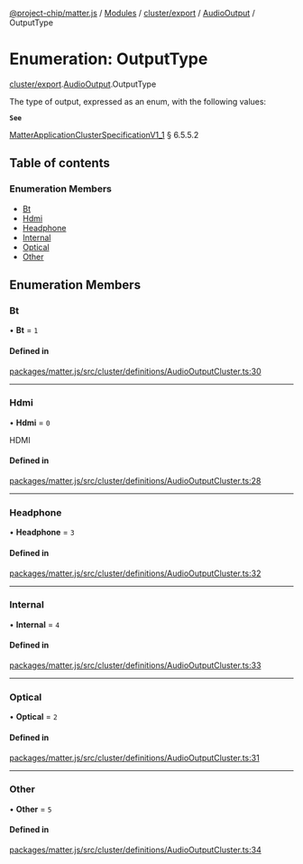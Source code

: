 [@project-chip/matter.js](../README.md) / [Modules](../modules.md) / [cluster/export](../modules/cluster_export.md) / [AudioOutput](../modules/cluster_export.AudioOutput.md) / OutputType

# Enumeration: OutputType

[cluster/export](../modules/cluster_export.md).[AudioOutput](../modules/cluster_export.AudioOutput.md).OutputType

The type of output, expressed as an enum, with the following values:

**`See`**

[MatterApplicationClusterSpecificationV1_1](../interfaces/spec_export.MatterApplicationClusterSpecificationV1_1.md) § 6.5.5.2

## Table of contents

### Enumeration Members

- [Bt](cluster_export.AudioOutput.OutputType.md#bt)
- [Hdmi](cluster_export.AudioOutput.OutputType.md#hdmi)
- [Headphone](cluster_export.AudioOutput.OutputType.md#headphone)
- [Internal](cluster_export.AudioOutput.OutputType.md#internal)
- [Optical](cluster_export.AudioOutput.OutputType.md#optical)
- [Other](cluster_export.AudioOutput.OutputType.md#other)

## Enumeration Members

### Bt

• **Bt** = ``1``

#### Defined in

[packages/matter.js/src/cluster/definitions/AudioOutputCluster.ts:30](https://github.com/project-chip/matter.js/blob/b7330d72/packages/matter.js/src/cluster/definitions/AudioOutputCluster.ts#L30)

___

### Hdmi

• **Hdmi** = ``0``

HDMI

#### Defined in

[packages/matter.js/src/cluster/definitions/AudioOutputCluster.ts:28](https://github.com/project-chip/matter.js/blob/b7330d72/packages/matter.js/src/cluster/definitions/AudioOutputCluster.ts#L28)

___

### Headphone

• **Headphone** = ``3``

#### Defined in

[packages/matter.js/src/cluster/definitions/AudioOutputCluster.ts:32](https://github.com/project-chip/matter.js/blob/b7330d72/packages/matter.js/src/cluster/definitions/AudioOutputCluster.ts#L32)

___

### Internal

• **Internal** = ``4``

#### Defined in

[packages/matter.js/src/cluster/definitions/AudioOutputCluster.ts:33](https://github.com/project-chip/matter.js/blob/b7330d72/packages/matter.js/src/cluster/definitions/AudioOutputCluster.ts#L33)

___

### Optical

• **Optical** = ``2``

#### Defined in

[packages/matter.js/src/cluster/definitions/AudioOutputCluster.ts:31](https://github.com/project-chip/matter.js/blob/b7330d72/packages/matter.js/src/cluster/definitions/AudioOutputCluster.ts#L31)

___

### Other

• **Other** = ``5``

#### Defined in

[packages/matter.js/src/cluster/definitions/AudioOutputCluster.ts:34](https://github.com/project-chip/matter.js/blob/b7330d72/packages/matter.js/src/cluster/definitions/AudioOutputCluster.ts#L34)
